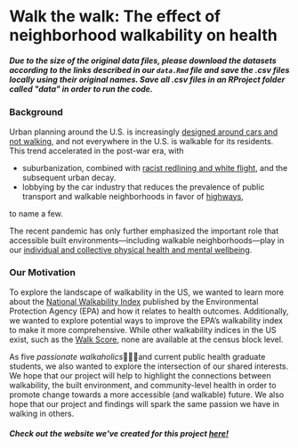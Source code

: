 # Walk the walk: The effect of neighborhood walkability on health

##### **Due to the size of the original data files, please download the datasets according to the links described in our `data.Rmd` file and save the .csv files locally using their original names. Save all .csv files in an RProject folder called "data" in order to run the code.**


### Background
Urban planning around the U.S. is increasingly [designed around cars and not walking](https://www.vox.com/features/23191527/urban-planning-friendship-houston-cars-loneliness), and not everywhere in the U.S. is walkable for its residents. This trend accelerated in the post-war era, with 

* suburbanization, combined with [racist redlining and white flight](https://theecologist.org/2016/mar/07/racist-housing-how-postwar-suburban-development-led-todays-inner-city-lead-poisoning), and the subsequent urban decay.
* lobbying by the car industry that reduces the prevalence of public transport and walkable neighborhoods in favor of [highways](https://islandpress.org/books/autonorama),

to name a few.

The recent pandemic has only further emphasized the important role that accessible built environments—including walkable neighborhoods—play in our [individual and collective physical health and mental wellbeing](https://phys.org/news/2022-01-inclusion-walkability-key-rebuilding-cities.html). 

### Our Motivation
To explore the landscape of walkability in the US, we wanted to learn more about the [National Walkability Index](https://www.epa.gov/smartgrowth/smart-location-mapping#walkdability) published by the Environmental Protection Agency (EPA) and how it relates to health outcomes. Additionally, we wanted to explore potential ways to improve the EPA’s walkability index to make it more comprehensive. While other walkability indices in the US exist, such as the [Walk Score](https://www.mdpi.com/2071-1050/14/17/10933), none are available at the census block level.

As five *passionate walkaholics*🚶🏻‍♂️and current public health graduate students, we also wanted to explore the intersection of our shared interests. We hope that our project will help to highlight the connections between walkability, the built environment, and community-level health in order to promote change towards a more accessible (and walkable) future. We also hope that our project and findings will spark the same passion we have in walking in others.



##### **Check out the website we've created for this project [here!](walkability.github.io)**

